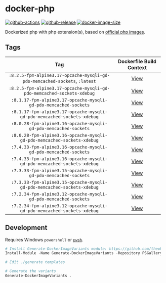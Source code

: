 # docker-php

[![github-actions](https://github.com/theohbrothers/docker-php/workflows/ci-master-pr/badge.svg)](https://github.com/theohbrothers/docker-php/actions)
[![github-release](https://img.shields.io/github/v/release/theohbrothers/docker-php?style=flat-square)](https://github.com/theohbrothers/docker-php/releases/)
[![docker-image-size](https://img.shields.io/docker/image-size/theohbrothers/docker-php/latest)](https://hub.docker.com/r/theohbrothers/docker-php)

Dockerized php with php extension(s), based on [official php images](https://hub.docker.com/_/php).

## Tags

| Tag | Dockerfile Build Context |
|:-------:|:---------:|
| `:8.2.5-fpm-alpine3.17-opcache-mysqli-gd-pdo-memcached-sockets`, `:latest` | [View](variants/8.2.5-fpm-alpine3.17-opcache-mysqli-gd-pdo-memcached-sockets) |
| `:8.2.5-fpm-alpine3.17-opcache-mysqli-gd-pdo-memcached-sockets-xdebug` | [View](variants/8.2.5-fpm-alpine3.17-opcache-mysqli-gd-pdo-memcached-sockets-xdebug) |
| `:8.1.17-fpm-alpine3.17-opcache-mysqli-gd-pdo-memcached-sockets` | [View](variants/8.1.17-fpm-alpine3.17-opcache-mysqli-gd-pdo-memcached-sockets) |
| `:8.1.17-fpm-alpine3.17-opcache-mysqli-gd-pdo-memcached-sockets-xdebug` | [View](variants/8.1.17-fpm-alpine3.17-opcache-mysqli-gd-pdo-memcached-sockets-xdebug) |
| `:8.0.28-fpm-alpine3.16-opcache-mysqli-gd-pdo-memcached-sockets` | [View](variants/8.0.28-fpm-alpine3.16-opcache-mysqli-gd-pdo-memcached-sockets) |
| `:8.0.28-fpm-alpine3.16-opcache-mysqli-gd-pdo-memcached-sockets-xdebug` | [View](variants/8.0.28-fpm-alpine3.16-opcache-mysqli-gd-pdo-memcached-sockets-xdebug) |
| `:7.4.33-fpm-alpine3.16-opcache-mysqli-gd-pdo-memcached-sockets` | [View](variants/7.4.33-fpm-alpine3.16-opcache-mysqli-gd-pdo-memcached-sockets) |
| `:7.4.33-fpm-alpine3.16-opcache-mysqli-gd-pdo-memcached-sockets-xdebug` | [View](variants/7.4.33-fpm-alpine3.16-opcache-mysqli-gd-pdo-memcached-sockets-xdebug) |
| `:7.3.33-fpm-alpine3.15-opcache-mysqli-gd-pdo-memcached-sockets` | [View](variants/7.3.33-fpm-alpine3.15-opcache-mysqli-gd-pdo-memcached-sockets) |
| `:7.3.33-fpm-alpine3.15-opcache-mysqli-gd-pdo-memcached-sockets-xdebug` | [View](variants/7.3.33-fpm-alpine3.15-opcache-mysqli-gd-pdo-memcached-sockets-xdebug) |
| `:7.2.34-fpm-alpine3.12-opcache-mysqli-gd-pdo-memcached-sockets` | [View](variants/7.2.34-fpm-alpine3.12-opcache-mysqli-gd-pdo-memcached-sockets) |
| `:7.2.34-fpm-alpine3.12-opcache-mysqli-gd-pdo-memcached-sockets-xdebug` | [View](variants/7.2.34-fpm-alpine3.12-opcache-mysqli-gd-pdo-memcached-sockets-xdebug) |

## Development

Requires Windows `powershell` or [`pwsh`](https://github.com/PowerShell/PowerShell).

```powershell
# Install Generate-DockerImageVariants module: https://github.com/theohbrothers/Generate-DockerImageVariants
Install-Module -Name Generate-DockerImageVariants -Repository PSGallery -Scope CurrentUser -Force -Verbose

# Edit ./generate templates

# Generate the variants
Generate-DockerImageVariants .
```
